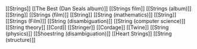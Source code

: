 [[Strings]]
[[The Best (Dan Seals album)]]
[[Strings film]]
[[Strings (album)]]
[[String]]
[[Strings (film)]]
[[String]]
[[String (mathematics)]]
[[String]]
[[Strings (Film)]]
[[String (disambiguation)]]
[[String (computer science)]]
[[String theory]]
[[Cord]]
[[Stringer]]
[[Cordage]]
[[Twine]]
[[String (physics)]]
[[Shoestring (disambiguation)]]
[[Heart Strings]]
[[String (structure)]]

